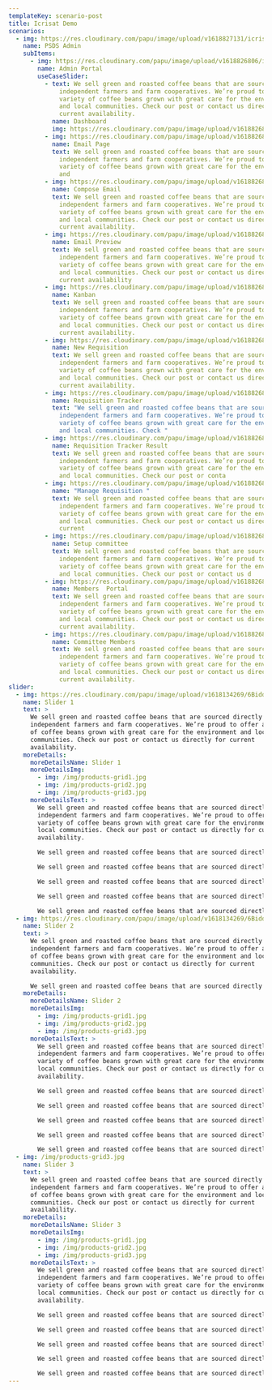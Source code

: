 ```yaml
---
templateKey: scenario-post
title: Icrisat Demo
scenarios:
  - img: https://res.cloudinary.com/papu/image/upload/v1618827131/icrisat/1PSDSAdmin/PSDS_Admin_h2rcrg.svg
    name: PSDS Admin
    subItems:
      - img: https://res.cloudinary.com/papu/image/upload/v1618826806/icrisat/1PSDSAdmin/1Admin-Portal/1Dashboard_h0hoxl.jpg
        name: Admin Portal
        useCaseSlider:
          - text: We sell green and roasted coffee beans that are sourced directly from
              independent farmers and farm cooperatives. We’re proud to offer a
              variety of coffee beans grown with great care for the environment
              and local communities. Check our post or contact us directly for
              current availability.
            name: Dashboard
            img: https://res.cloudinary.com/papu/image/upload/v1618826806/icrisat/1PSDSAdmin/1Admin-Portal/1Dashboard_h0hoxl.jpg
          - img: https://res.cloudinary.com/papu/image/upload/v1618826806/icrisat/1PSDSAdmin/1Admin-Portal/2EmailPage_bq5axz.jpg
            name: Email Page
            text: We sell green and roasted coffee beans that are sourced directly from
              independent farmers and farm cooperatives. We’re proud to offer a
              variety of coffee beans grown with great care for the environment
              and
          - img: https://res.cloudinary.com/papu/image/upload/v1618826806/icrisat/1PSDSAdmin/1Admin-Portal/3ComposeEmail_v6iutl.jpg
            name: Compose Email
            text: We sell green and roasted coffee beans that are sourced directly from
              independent farmers and farm cooperatives. We’re proud to offer a
              variety of coffee beans grown with great care for the environment
              and local communities. Check our post or contact us directly for
              current availability.
          - img: https://res.cloudinary.com/papu/image/upload/v1618826806/icrisat/1PSDSAdmin/1Admin-Portal/4EmailPreviewPage_d5yb9k.jpg
            name: Email Preview
            text: We sell green and roasted coffee beans that are sourced directly from
              independent farmers and farm cooperatives. We’re proud to offer a
              variety of coffee beans grown with great care for the environment
              and local communities. Check our post or contact us directly for
              current availability
          - img: https://res.cloudinary.com/papu/image/upload/v1618826807/icrisat/1PSDSAdmin/1Admin-Portal/5Kanban_uwnnmx.jpg
            name: Kanban
            text: We sell green and roasted coffee beans that are sourced directly from
              independent farmers and farm cooperatives. We’re proud to offer a
              variety of coffee beans grown with great care for the environment
              and local communities. Check our post or contact us directly for
              current availability.
          - img: https://res.cloudinary.com/papu/image/upload/v1618826807/icrisat/1PSDSAdmin/1Admin-Portal/6New_Requisition_mtzn7r.jpg
            name: New Requisition
            text: We sell green and roasted coffee beans that are sourced directly from
              independent farmers and farm cooperatives. We’re proud to offer a
              variety of coffee beans grown with great care for the environment
              and local communities. Check our post or contact us directly for
              current availability.
          - img: https://res.cloudinary.com/papu/image/upload/v1618826807/icrisat/1PSDSAdmin/1Admin-Portal/7Requisition_Tracker_dath8b.jpg
            name: Requisition Tracker
            text: "We sell green and roasted coffee beans that are sourced directly from
              independent farmers and farm cooperatives. We’re proud to offer a
              variety of coffee beans grown with great care for the environment
              and local communities. Check "
          - img: https://res.cloudinary.com/papu/image/upload/v1618826807/icrisat/1PSDSAdmin/1Admin-Portal/8Requisition_Tracker_result_le5ork.jpg
            name: Requisition Tracker Result
            text: We sell green and roasted coffee beans that are sourced directly from
              independent farmers and farm cooperatives. We’re proud to offer a
              variety of coffee beans grown with great care for the environment
              and local communities. Check our post or conta
          - img: https://res.cloudinary.com/papu/image/upload/v1618826808/icrisat/1PSDSAdmin/1Admin-Portal/9Manage_Requisitions_vcks6t.jpg
            name: "Manage Requisition "
            text: We sell green and roasted coffee beans that are sourced directly from
              independent farmers and farm cooperatives. We’re proud to offer a
              variety of coffee beans grown with great care for the environment
              and local communities. Check our post or contact us directly for
              current
          - img: https://res.cloudinary.com/papu/image/upload/v1618826805/icrisat/1PSDSAdmin/1Admin-Portal/10Setup_Committe_ffvqhd.jpg
            name: Setup committee
            text: We sell green and roasted coffee beans that are sourced directly from
              independent farmers and farm cooperatives. We’re proud to offer a
              variety of coffee beans grown with great care for the environment
              and local communities. Check our post or contact us d
          - img: https://res.cloudinary.com/papu/image/upload/v1618826806/icrisat/1PSDSAdmin/1Admin-Portal/11Members_Portal_yvudpq.jpg
            name: Members  Portal
            text: We sell green and roasted coffee beans that are sourced directly from
              independent farmers and farm cooperatives. We’re proud to offer a
              variety of coffee beans grown with great care for the environment
              and local communities. Check our post or contact us directly for
              current availability.
          - img: https://res.cloudinary.com/papu/image/upload/v1618826806/icrisat/1PSDSAdmin/1Admin-Portal/12Selected_Committee_Members_tjpgc8.jpg
            name: Committee Members
            text: We sell green and roasted coffee beans that are sourced directly from
              independent farmers and farm cooperatives. We’re proud to offer a
              variety of coffee beans grown with great care for the environment
              and local communities. Check our post or contact us directly for
              current availability.
slider:
  - img: https://res.cloudinary.com/papu/image/upload/v1618134269/6Bidding/4Bidder-Enrollemnet/Bidder_Enrollment_2_gk51fg.jpg
    name: Slider 1
    text: >
      We sell green and roasted coffee beans that are sourced directly from
      independent farmers and farm cooperatives. We’re proud to offer a variety
      of coffee beans grown with great care for the environment and local
      communities. Check our post or contact us directly for current
      availability.
    moreDetails:
      moreDetailsName: Slider 1
      moreDetailsImg:
        - img: /img/products-grid1.jpg
        - img: /img/products-grid2.jpg
        - img: /img/products-grid3.jpg
      moreDetailsText: >
        We sell green and roasted coffee beans that are sourced directly from
        independent farmers and farm cooperatives. We’re proud to offer a
        variety of coffee beans grown with great care for the environment and
        local communities. Check our post or contact us directly for current
        availability.

        We sell green and roasted coffee beans that are sourced directly from independent farmers and farm cooperatives. We’re proud to offer a variety of coffee beans grown with great care for the environment and local communities. Check our post or contact us directly for current availability.

        We sell green and roasted coffee beans that are sourced directly from independent farmers and farm cooperatives. We’re proud to offer a variety of coffee beans grown with great care for the environment and local communities. Check our post or contact us directly for current availability.

        We sell green and roasted coffee beans that are sourced directly from independent farmers and farm cooperatives. We’re proud to offer a variety of coffee beans grown with great care for the environment and local communities. Check our post or contact us directly for current availability.

        We sell green and roasted coffee beans that are sourced directly from independent farmers and farm cooperatives. We’re proud to offer a variety of coffee beans grown with great care for the environment and local communities. Check our post or contact us directly for current availability.

        We sell green and roasted coffee beans that are sourced directly from independent farmers and farm cooperatives. We’re proud to offer a variety of coffee beans grown with great care for the environment and local communities. Check our post or contact us directly for current availability.
  - img: https://res.cloudinary.com/papu/image/upload/v1618134269/6Bidding/4Bidder-Enrollemnet/Bidder_Enrollment_2_gk51fg.jpg
    name: Slider 2
    text: >
      We sell green and roasted coffee beans that are sourced directly from
      independent farmers and farm cooperatives. We’re proud to offer a variety
      of coffee beans grown with great care for the environment and local
      communities. Check our post or contact us directly for current
      availability.

      We sell green and roasted coffee beans that are sourced directly from independent farmers and farm cooperatives. We’re proud to offer a variety of coffee beans grown with great care for the environment and local communities. Check our post or contact us directly for current availability.
    moreDetails:
      moreDetailsName: Slider 2
      moreDetailsImg:
        - img: /img/products-grid1.jpg
        - img: /img/products-grid2.jpg
        - img: /img/products-grid3.jpg
      moreDetailsText: >
        We sell green and roasted coffee beans that are sourced directly from
        independent farmers and farm cooperatives. We’re proud to offer a
        variety of coffee beans grown with great care for the environment and
        local communities. Check our post or contact us directly for current
        availability.

        We sell green and roasted coffee beans that are sourced directly from independent farmers and farm cooperatives. We’re proud to offer a variety of coffee beans grown with great care for the environment and local communities. Check our post or contact us directly for current availability.

        We sell green and roasted coffee beans that are sourced directly from independent farmers and farm cooperatives. We’re proud to offer a variety of coffee beans grown with great care for the environment and local communities. Check our post or contact us directly for current availability.

        We sell green and roasted coffee beans that are sourced directly from independent farmers and farm cooperatives. We’re proud to offer a variety of coffee beans grown with great care for the environment and local communities. Check our post or contact us directly for current availability.

        We sell green and roasted coffee beans that are sourced directly from independent farmers and farm cooperatives. We’re proud to offer a variety of coffee beans grown with great care for the environment and local communities. Check our post or contact us directly for current availability.

        We sell green and roasted coffee beans that are sourced directly from independent farmers and farm cooperatives. We’re proud to offer a variety of coffee beans grown with great care for the environment and local communities. Check our post or contact us directly for current availability.
  - img: /img/products-grid3.jpg
    name: Slider 3
    text: >
      We sell green and roasted coffee beans that are sourced directly from
      independent farmers and farm cooperatives. We’re proud to offer a variety
      of coffee beans grown with great care for the environment and local
      communities. Check our post or contact us directly for current
      availability.
    moreDetails:
      moreDetailsName: Slider 3
      moreDetailsImg:
        - img: /img/products-grid1.jpg
        - img: /img/products-grid2.jpg
        - img: /img/products-grid3.jpg
      moreDetailsText: >
        We sell green and roasted coffee beans that are sourced directly from
        independent farmers and farm cooperatives. We’re proud to offer a
        variety of coffee beans grown with great care for the environment and
        local communities. Check our post or contact us directly for current
        availability.

        We sell green and roasted coffee beans that are sourced directly from independent farmers and farm cooperatives. We’re proud to offer a variety of coffee beans grown with great care for the environment and local communities. Check our post or contact us directly for current availability.

        We sell green and roasted coffee beans that are sourced directly from independent farmers and farm cooperatives. We’re proud to offer a variety of coffee beans grown with great care for the environment and local communities. Check our post or contact us directly for current availability.

        We sell green and roasted coffee beans that are sourced directly from independent farmers and farm cooperatives. We’re proud to offer a variety of coffee beans grown with great care for the environment and local communities. Check our post or contact us directly for current availability.

        We sell green and roasted coffee beans that are sourced directly from independent farmers and farm cooperatives. We’re proud to offer a variety of coffee beans grown with great care for the environment and local communities. Check our post or contact us directly for current availability.

        We sell green and roasted coffee beans that are sourced directly from independent farmers and farm cooperatives. We’re proud to offer a variety of coffee beans grown with great care for the environment and local communities. Check our post or contact us directly for current availability.
---
```

